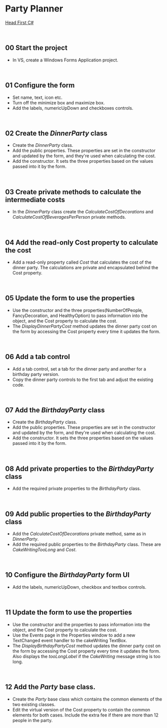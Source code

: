 # Party Planner
[Head First C#](http://www.headfirstlabs.com/books//hfcsharp/)

&nbsp;
## 00 Start the project
* In VS, create a Windows Forms Application project.

&nbsp;
## 01 Configure the form
* Set name, text, icon etc.
* Turn off the minimize box and maximize box.
* Add the labels, numericUpDown and checkboxes controls.

&nbsp;
## 02 Create the *DinnerParty* class
* Create the *DinnerParty* class.
* Add the public properties. These properties are set in the constructor and updated by the form, and they're used when calculating the cost.
* Add the constructor. It sets the three properties based on the values passed into it by the form.

&nbsp;
## 03 Create private methods to calculate the intermediate costs
* In the *DinnerParty* class create the *CalculateCostOfDecorations* and *CalculateCostOfBeveragesPerPerson* private methods.

&nbsp;
## 04 Add the read-only Cost property to calculate the cost
* Add a read-only property called *Cost* that calculates the cost of the dinner party. The calculations are private and encapsulated behind the Cost property.

&nbsp;
## 05 Update the form to use the properties
* Use the constructor and the three properties(NumberOfPeople, FancyDecoration, and HealthyOption) to pass information into the object, and the Cost property to calculate the cost.
* The *DisplayDinnerPartyCost* method updates the dinner party cost on the form by accessing the
Cost property every time it updates the form.

&nbsp;
## 06 Add a tab control
* Add a tab control, set a tab for the dinner party and another for a birthday party version.
* Copy the dinner party controls to the first tab and adjust the existing code.

&nbsp;
## 07 Add the *BirthdayParty* class
* Create the *BirthdayParty* class.
* Add the public properties. These properties are set in the constructor and updated by the form, and they're used when calculating the cost.
* Add the constructor. It sets the three properties based on the values passed into it by the form.

&nbsp;
## 08 Add private properties to the *BirthdayParty* class
* Add the required private properties to the *BirthdayParty* class.

&nbsp;
## 09 Add public properties to the *BirthdayParty* class
* Add the *CalculateCostOfDecorations* private method, same as in *DinnerParty*.
* Add the required public properties to the *BirthdayParty* class. These are *CakeWritingTooLong* and *Cost*.

&nbsp;
## 10 Configure the *BirthdayParty* form UI
* Add the labels, numericUpDown, checkbox and textbox controls.

&nbsp;
## 11 Update the form to use the properties
* Use the constructor and the properties to pass information into the object, and the Cost property to calculate the cost.
* Use the Events page in the Properties window to add a new TextChanged event handler to the cakeWriting TextBox.
* The *DisplayBirthdayPartyCost* method updates the dinner party cost on the form by accessing the
Cost property every time it updates the form. Also displays the *tooLongLabel* if the *CakeWriting* message string is too long.

&nbsp;
## 12 Add the *Party* base class.
* Create the *Party* base class which contains the common elements of the two existing classes.
* Edit the virtual version of the Cost property to contain the common elements for both cases. Include the extra fee if there are more than 12 people in the party. 
